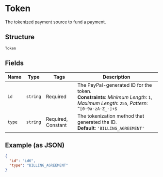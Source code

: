 
# Token

The tokenized payment source to fund a payment.

## Structure

`Token`

## Fields

| Name | Type | Tags | Description |
|  --- | --- | --- | --- |
| `id` | `string` | Required | The PayPal-generated ID for the token.<br>**Constraints**: *Minimum Length*: `1`, *Maximum Length*: `255`, *Pattern*: `^[0-9a-zA-Z_-]+$` |
| `type` | `string` | Required, Constant | The tokenization method that generated the ID.<br>**Default**: `'BILLING_AGREEMENT'` |

## Example (as JSON)

```json
{
  "id": "id6",
  "type": "BILLING_AGREEMENT"
}
```

